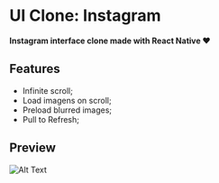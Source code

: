 # UI Clone: Instagram
**Instagram interface clone made with React Native ❤️**

## Features
* Infinite scroll;
* Load imagens on scroll;
* Preload blurred images;
* Pull to Refresh;

## Preview

![Alt Text](./preview.gif)
